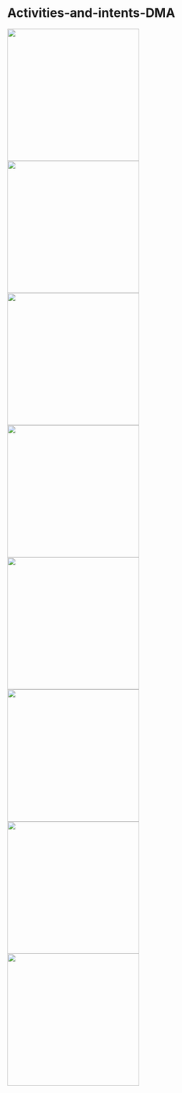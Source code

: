 # Activities-and-intents-DMA
<img src="images/task1.png" width="300" />
<img src="images/task1gif.gif" width="300" />
<img src="images/task2.png" width="300" />
<img src="images/task2gif.gif" width="300" />
<img src="images/task3.png" width="300" />
<img src="images/task3gif.gif" width="300" />
<img src="images/task4.jpg" width="300" />
<img src="images/task4gif.gif" width="300" />
